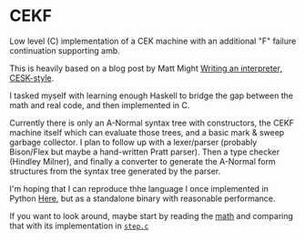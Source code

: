 # CEKF
Low level (C) implementation of a CEK machine with an additional "F" failure continuation supporting amb.

This is heavily based on a blog post by Matt Might [Writing an interpreter, CESK-style](https://matt.might.net/articles/cesk-machines/).

I tasked myself with learning enough Haskell to bridge the gap between the math and real code, and then implemented in C.

Currently there is only an A-Normal syntax tree with constructors, the CEKF machine itself which can evaluate those trees,
and a basic mark & sweep garbage collector. I plan to follow up with a lexer/parser (probably Bison/Flex but maybe a hand-written Pratt parser).
Then a type checker (Hindley Milner), and finally a converter to generate the A-Normal form structures from the syntax tree generated by the parser.

I'm hoping that I can reproduce thhe language I once implemented in Python [Here](https://github.com/billhails/PyScheme), but as a standalone
binary with reasonable performance.

If you want to look around, maybe start by reading the [math](CESK.pdf) and comparing that with its implementation in [`step.c`](src/step,c)
